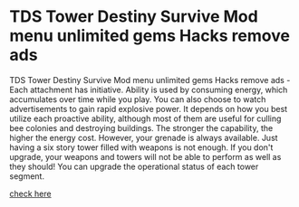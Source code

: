 # TDS Tower Destiny Survive Mod menu unlimited gems Hacks remove ads

TDS Tower Destiny Survive Mod menu unlimited gems Hacks remove ads - Each attachment has initiative. Ability is used by consuming energy, which accumulates over time while you play. You can also choose to watch advertisements to gain rapid explosive power. It depends on how you best utilize each proactive ability, although most of them are useful for culling bee colonies and destroying buildings. The stronger the capability, the higher the energy cost. However, your grenade is always available. Just having a six story tower filled with weapons is not enough. If you don't upgrade, your weapons and towers will not be able to perform as well as they should! You can upgrade the operational status of each tower segment. 

[check here](https://teletype.in/@towerdestinysurvive)
